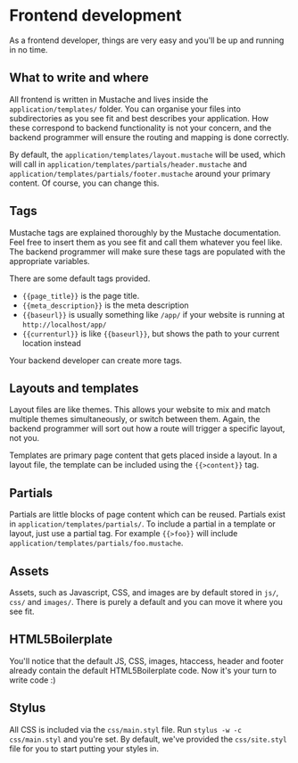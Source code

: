# Frontend development

As a frontend developer, things are very easy and you'll be up and running in
no time.

## What to write and where

All frontend is written in Mustache and lives inside the
`application/templates/` folder. You can organise your files into
subdirectories as you see fit and best describes your application. How these
correspond to backend functionality is not your concern, and the backend
programmer will ensure the routing and mapping is done correctly.

By default, the `application/templates/layout.mustache` will be used, which
will call in `application/templates/partials/header.mustache` and
`application/templates/partials/footer.mustache` around your primary content.
Of course, you can change this.

## Tags

Mustache tags are explained thoroughly by the Mustache documentation. Feel
free to insert them as you see fit and call them whatever you feel like. The
backend programmer will make sure these tags are populated with the
appropriate variables.

There are some default tags provided.

 - `{{page_title}}` is the page title.
 - `{{meta_description}}` is the meta description
 - `{{baseurl}}` is usually something like `/app/` if your website is running
   at `http://localhost/app/`
 - `{{currenturl}}` is like `{{baseurl}}`, but shows the path to your current
   location instead

Your backend developer can create more tags.

## Layouts and templates

Layout files are like themes. This allows your website to mix and match
multiple themes simultaneously, or switch between them. Again, the backend
programmer will sort out how a route will trigger a specific layout, not you.

Templates are primary page content that gets placed inside a layout.  In a
layout file, the template can be included using the `{{>content}}` tag.

## Partials

Partials are little blocks of page content which can be reused. Partials exist
in `application/templates/partials/`. To include a partial in a template or
layout, just use a partial tag. For example `{{>foo}}` will include
`application/templates/partials/foo.mustache`.

## Assets

Assets, such as Javascript, CSS, and images are by default stored in `js/`,
`css/` and `images/`. There is purely a default and you can move it where you
see fit.

## HTML5Boilerplate

You'll notice that the default JS, CSS, images, htaccess, header and footer
already contain the default HTML5Boilerplate code. Now it's your turn to write
code :)

## Stylus

All CSS is included via the `css/main.styl` file. Run `stylus -w -c
css/main.styl` and you're set. By default, we've provided the `css/site.styl`
file for you to start putting your styles in.
